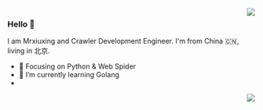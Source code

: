 <img align="right" src="https://github-readme-stats.vercel.app/api?username=Mrxiuxing&show_icons=true&icon_color=CE1D2D&text_color=718096&bg_color=ffffff&hide_title=true" />

### Hello 👋

I am Mrxiuxing and Crawler Development Engineer. I'm from China 🇨🇳, living in 北京.

- :orange_book: Focusing on Python & Web Spider
- 🌱 I’m currently learning Golang
- 
<img align="right" src="https://github-readme-stats.vercel.app/api/top-langs/?username=Mrxiuxing&layout=compact&hide=Jupyter Notebook,html" />


<!--
### Hi there 👋


**Mrxiuxing/Mrxiuxing** is a ✨ _special_ ✨ repository because its `README.md` (this file) appears on your GitHub profile.

Here are some ideas to get you started:

- 🔭 I’m currently working on ...
- 🌱 I’m currently learning ...
- 👯 I’m looking to collaborate on ...
- 🤔 I’m looking for help with ...
- 💬 Ask me about anything 
- 📫 How to reach me: ...
- 😄 Pronouns: ...
- ⚡ Fun fact: ...
-->
